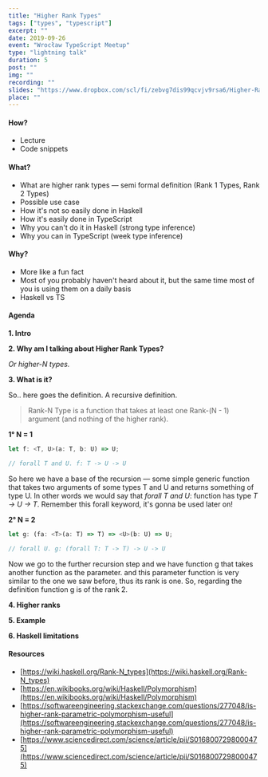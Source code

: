 ```yaml
---
title: "Higher Rank Types"
tags: ["types", "typescript"]
excerpt: ""
date: 2019-09-26
event: "Wrocław TypeScript Meetup"
type: "lightning talk"
duration: 5
post: ""
img: ""
recording: ""
slides: "https://www.dropbox.com/scl/fi/zebvg7dis99qcvjv9rsa6/Higher-Rank-Types.paper"
place: ""
---
```


#### How?

- Lecture
- Code snippets

#### What?

- What are higher rank types — semi formal definition (Rank 1 Types, Rank 2 Types)
- Possible use case
- How it's not so easily done in Haskell
- How it's easily done in TypeScript
- Why you can't do it in Haskell (strong type inference)
- Why you can in TypeScript (week type inference)

#### Why?

- More like a fun fact
- Most of you probably haven't heard about it, but the same time most of you is using them on a daily basis
- Haskell vs TS

#### Agenda

**1. Intro**

**2. Why am I talking about Higher Rank Types?**

_Or higher-N types._

**3. What is it?**

So.. here goes the definition. A recursive definition.

> Rank-N Type is a function that takes at least one Rank-(N - 1) argument (and nothing of the higher rank).

**1° N = 1**

```ts
let f: <T, U>(a: T, b: U) => U;

// forall T and U. f: T -> U -> U
```

So here we have a base of the recursion — some simple generic function that takes two arguments of some types T and U and returns something of type U. In other words we would say that _forall T and U_: function has type _T → U → T_. Remember this forall keyword, it's gonna be used later on!

**2° N = 2**

```ts
let g: (fa: <T>(a: T) => T) => <U>(b: U) => U;

// forall U. g: (forall T: T -> T) -> U -> U
```

Now we go to the further recursion step and we have function g that takes another function as the parameter. and this parameter function is very similar to the one we saw before, thus its rank is one. So, regarding the definition function g is of the rank 2.

**4. Higher ranks**

**5. Example**

**6. Haskell limitations**

#### Resources

- [https://wiki.haskell.org/Rank-N_types](https://wiki.haskell.org/Rank-N_types)
- [https://en.wikibooks.org/wiki/Haskell/Polymorphism](https://en.wikibooks.org/wiki/Haskell/Polymorphism)
- [https://softwareengineering.stackexchange.com/questions/277048/is-higher-rank-parametric-polymorphism-useful](https://softwareengineering.stackexchange.com/questions/277048/is-higher-rank-parametric-polymorphism-useful)
- [https://www.sciencedirect.com/science/article/pii/S0168007298000475](https://www.sciencedirect.com/science/article/pii/S0168007298000475)
